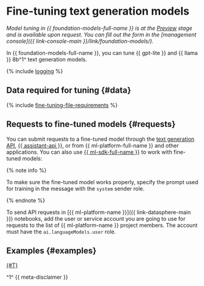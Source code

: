 # Fine-tuning text generation models

_Model tuning in {{ foundation-models-full-name }} is at the [Preview](../../../overview/concepts/launch-stages.md) stage and is available upon request. You can fill out the form in the [management console]({{ link-console-main }}/link/foundation-models/)._

In {{ foundation-models-full-name }}, you can tune {{ gpt-lite }} and {{ llama }} 8b^1^ text generation models.

{% include [logging](../../../_includes/foundation-models/yandexgpt/logging-disclaimer.md) %}

## Data required for tuning {#data}

{% include [fine-tuning-file-requirements](../../../_includes/datasphere/fine-tuning-file-requirements.md) %}

## Requests to fine-tuned models {#requests}

You can submit requests to a fine-tuned model through the [text generation API](../../text-generation/api-ref/index.md), [{{ assistant-api }}](../../assistants/api-ref/grpc/Assistant/index.md), or from {{ ml-platform-full-name }} and other applications. You can also use [{{ ml-sdk-full-name }}](../../sdk/index.md) to work with fine-tuned models: 

{% note info %}

To make sure the fine-tuned model works properly, specify the prompt used for training in the message with the `system` sender role.

{% endnote %}

To send API requests in [{{ ml-platform-name }}]({{ link-datasphere-main }}) notebooks, add the user or service account you are going to use for requests to the list of {{ ml-platform-name }} project members. The account must have the `ai.languageModels.user` role.

## Examples {#examples}

[{#T}](../../operations/tuning/create.md)

^1^ {{ meta-disclaimer }}
